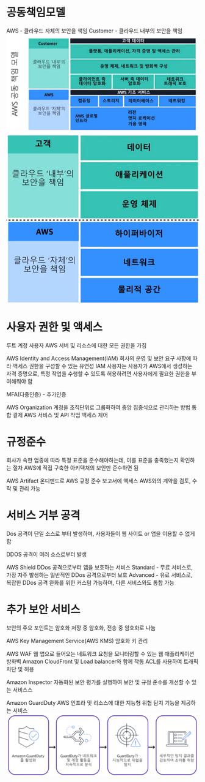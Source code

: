 # 공동책임모델
AWS - 클라우드 자체의 보안을 책임
Customer - 클라우드 내부의 보안을 책임
![alt text](image-1.png)
![alt text](image-2.png)

# 사용자 권한 및 액세스
루트 계정 사용자
AWS 서버 및 리소스에 대한 모든 권한을 가짐

AWS Identity and Access Management(IAM)
회사의 운영 및 보안 요구 사항에 따라 액세스 권한을 구성할 수 있는 유연성
IAM 사용자는 사용자가 AWS에서 생성하는 자격 증명으로, 특정 작업을 수행할 수 있도록 허용하려면 사용자에게 필요한 권한을 부여해줘야 함

MFA(다중인증) - 추가인증

AWS Organization
계정을 조직단위로 그룹화하여 중앙 집중식으로 관리하는 방법
통합 결제
AWS 서비스 및 API 작업 액세스 제어

# 규정준수
회사가 속한 업종에 따라 특정 표준을 준수해야하는데, 이를 표준을 충족했는지 확인하는 절차
AWS에 직접 구축한 아키텍처의 보안만 준수하면 됨

AWS Artifact
온디맨드로 AWS 규정 준수 보고서에 액세스
AWS와의 계약을 검토, 수락 및 관리 가능

# 서비스 거부 공격
Dos
공격이 단일 소스로 부터 발생하며, 사용자들이 웹 사이트 or 앱을 이용할 수 없게 함

DDOS
공격이 여러 소스로부터 발생

AWS Shield
DDos 공격으로부터 앱을 보호하는 서비스
Standard - 무료 서비스로, 가장 자주 발생하는 일반적인 DDos 공격으로부터 보호
Advanced - 유료 서비스로, 복잡한 DDos 공격 완화를 위한 커스텀 가능하며, 다른 서비스와도 통합 가능

# 추가 보안 서비스
보안의 주요 포인트는 암호화
저장 중 암호화, 전송 중 암호화로 나눔

AWS Key Management Service(AWS KMS)
암호화 키 관리

AWS WAF
웹 앱으로 들어오는 네트워크 요청을 모니터링할 수 있는 웹 애플리케이션 방화벽
Amazon CloudFront 및 Load balancer와 함께 작동
ACL를 사용하여 트래픽 차단 및 허용

Amazon Inspector
자동화된 보안 평가를 실행하여 보안 및 규정 준수를 개선할 수 있는 서비스스

Amazon GuardDuty
AWS 인프라 및 리소스에 대한 지능형 위협 탐지 기능을 제공하는 서비스
![alt text](image-3.png)
